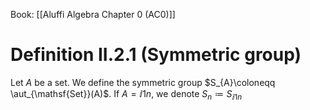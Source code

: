 Book: [[Aluffi Algebra Chapter 0 (AC0)]]
# Definition II.2.1 (Symmetric group)
Let $A$ be a set.
We define the symmetric group $S_{A}\coloneqq \aut_{\mathsf{Set}}(A)$.
If $A=\ii{1}{n}$, we denote $S_{n}\coloneqq S_{\ii{1}{n}}$
